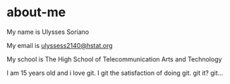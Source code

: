 # about-me

My name is Ulysses Soriano 

My email is ulyssess2140@hstat.org

My school is The High School of Telecommunication Arts and Technology 

I am 15 years old and i love git. I git the satisfaction of doing git. git it? git...

